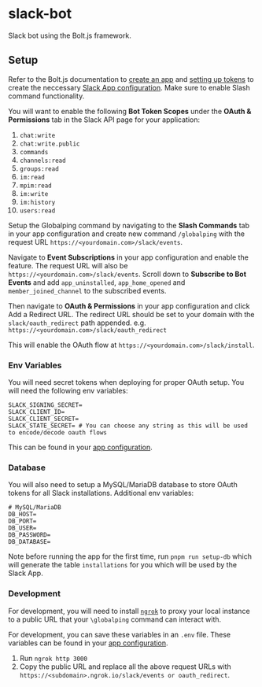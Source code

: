 # slack-bot

Slack bot using the Bolt.js framework.

## Setup

Refer to the Bolt.js documentation to [create an app](https://slack.dev/bolt-js/tutorial/getting-started#create-an-app) and [setting up tokens](https://slack.dev/bolt-js/tutorial/getting-started#tokens-and-installing-apps) to create the neccessary [Slack App configuration](https://api.slack.com/apps). Make sure to enable Slash command functionality.

You will want to enable the following **Bot Token Scopes** under the **OAuth & Permissions** tab in the Slack API page for your application:

1. `chat:write`
2. `chat:write.public`
3. `commands`
4. `channels:read`
5. `groups:read`
6. `im:read`
7. `mpim:read`
8. `im:write`
9. `im:history`
10. `users:read`

Setup the Globalping command by navigating to the **Slash Commands** tab in your app configuration and create new command `/globalping` with the request URL `https://<yourdomain.com>/slack/events`.

Navigate to **Event Subscriptions** in your app configuration and enable the feature. The request URL will also be `https://<yourdomain.com>/slack/events`. Scroll down to **Subscribe to Bot Events** and add `app_uninstalled`, `app_home_opened` and `member_joined_channel` to the subscribed events.

Then navigate to **OAuth & Permissions** in your app configuration and click Add a Redirect URL. The redirect URL should be set to your domain with the `slack/oauth_redirect` path appended. e.g. `https://<yourdomain.com>/slack/oauth_redirect`

This will enable the OAuth flow at `https://<yourdomain.com>/slack/install`.

### Env Variables

You will need secret tokens when deploying for proper OAuth setup. You will need the following env variables:

```
SLACK_SIGNING_SECRET=
SLACK_CLIENT_ID=
SLACK_CLIENT_SECRET=
SLACK_STATE_SECRET= # You can choose any string as this will be used to encode/decode oauth flows
```

This can be found in your [app configuration](https://api.slack.com/apps).

### Database

You will also need to setup a MySQL/MariaDB database to store OAuth tokens for all Slack installations. Additional env variables:

```
# MySQL/MariaDB
DB_HOST=
DB_PORT=
DB_USER=
DB_PASSWORD=
DB_DATABASE=
```

Note before running the app for the first time, run `pnpm run setup-db` which will generate the table `installations` for you which will be used by the Slack App.

### Development

For development, you will need to install [`ngrok`](https://ngrok.com/) to proxy your local instance to a public URL that your `\globalping` command can interact with.

For development, you can save these variables in an `.env` file. These variables can be found in your [app configuration](https://api.slack.com/apps).

1. Run `ngrok http 3000`
2. Copy the public URL and replace all the above request URLs with `https://<subdomain>.ngrok.io/slack/events or oauth_redirect`.
